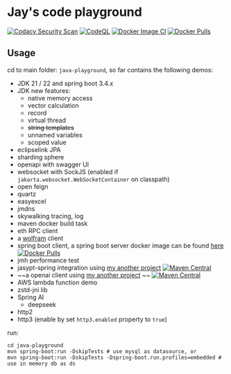 # Jay's code playground

[![Codacy Security Scan](https://github.com/mustangxu/playground/actions/workflows/codacy.yml/badge.svg?branch=master)](https://github.com/mustangxu/playground/actions/workflows/codacy.yml)
[![CodeQL](https://github.com/mustangxu/playground/actions/workflows/codeql.yml/badge.svg)](https://github.com/mustangxu/playground/actions/workflows/codeql.yml)
[![Docker Image CI](https://github.com/mustangxu/playground/actions/workflows/docker-image.yml/badge.svg)](https://github.com/mustangxu/playground/actions/workflows/docker-image.yml)
[![Docker Pulls](https://img.shields.io/docker/pulls/mustangxu/playground)](https://hub.docker.com/r/mustangxu/playground)

## Usage
cd to main folder: `java-playground`, so far contains the following demos:
* JDK 21 / 22 and spring boot 3.4.x
* JDK new features:
  * native memory access
  * vector calculation
  * record
  * virtual thread
  * ~~string templates~~
  * unnamed variables
  * scoped value
* eclipselink JPA
* sharding sphere
* openapi with swagger UI
* websocket with SockJS (enabled if `jakarta.websocket.WebSocketContainer` on classpath)
* open feign
* quartz
* easyexcel
* jmdns
* skywalking tracing, log
* maven docker build task
* eth RPC client
* a [wolfram](https://www.wolframalpha.com/) client
* spring boot client, a spring boot server docker image can be found [here](https://hub.docker.com/repository/docker/mustangxu/spring-boot-admin-server/general) [![Docker Pulls](https://img.shields.io/docker/pulls/mustangxu/spring-boot-admin-server)](https://hub.docker.com/r/mustangxu/spring-boot-admin-server)
* jmh performance test
* jasypt-spring integration using [my another project](https://github.com/mustangxu/jasypt-spring-aws-kms-starter) [![Maven Central](https://img.shields.io/maven-central/v/com.jayxu/jasypt-spring-aws-kms-starter)](https://search.maven.org/artifact/com.jayxu/jasypt-spring-aws-kms-starter)
* ~~a openai client using [my another project](https://github.com/mustangxu/openai4j) ~~
[![Maven Central](https://img.shields.io/maven-central/v/com.jayxu/openai4j)](https://search.maven.org/artifact/com.jayxu/openai4j)
* AWS lambda function demo
* zstd-jni lib
* Spring AI
  * deepseek
* http2
* http3 (enable by set `http3.enabled` property to `true`)

run:
```shell
cd java-playground
mvn spring-boot:run -DskipTests # use mysql as datasource, or
mvn spring-boot:run -DskipTests -Dspring-boot.run.profiles=embedded # use in memory db as ds
```
